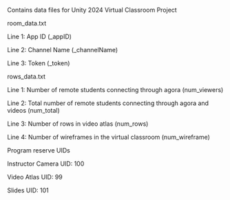 Contains data files for Unity 2024 Virtual Classroom Project

room_data.txt

  Line 1: App ID (_appID)
  
  Line 2: Channel Name (_channelName)
  
  Line 3: Token (_token)
  

rows_data.txt

  Line 1:  Number of remote students connecting through agora (num_viewers)
  
  Line 2:  Total number of remote students connecting through agora and videos (num_total)
  
  Line 3:  Number of rows in video atlas (num_rows)
  
  Line 4:  Number of wireframes in the virtual classroom (num_wireframe)


Program reserve UIDs

  Instructor Camera UID: 100

  Video Atlas UID: 99

  Slides UID: 101
  
  
